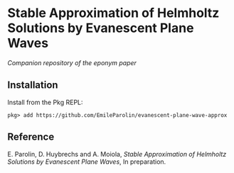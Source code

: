 # Stable Approximation of Helmholtz Solutions by Evanescent Plane Waves

*Companion repository of the eponym paper*
## Installation
Install from the Pkg REPL:
```
pkg> add https://github.com/EmileParolin/evanescent-plane-wave-approx
```

## Reference
E. Parolin, D. Huybrechs and A. Moiola,
*Stable Approximation of Helmholtz Solutions by Evanescent Plane Waves*,
In preparation.